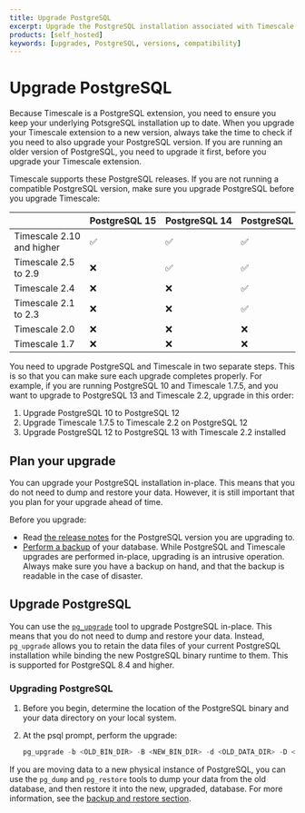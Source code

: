 ```yaml
---
title: Upgrade PostgreSQL
excerpt: Upgrade the PostgreSQL installation associated with Timescale
products: [self_hosted]
keywords: [upgrades, PostgreSQL, versions, compatibility]
---
```


# Upgrade PostgreSQL

Because Timescale is a PostgreSQL extension, you need to ensure you keep your
underlying PotsgreSQL installation up to date. When you upgrade your Timescale
extension to a new version, always take the time to check if you need to also
upgrade your PostgreSQL version. If you are running an older version of
PostgreSQL, you need to upgrade it first, before you upgrade your Timescale
extension.

Timescale supports these PostgreSQL releases. If you are not running a
compatible PostgreSQL version, make sure you upgrade PostgreSQL before you
upgrade Timescale:

||PostgreSQL&nbsp;15|PostgreSQL&nbsp;14|PostgreSQL&nbsp;13|PostgreSQL&nbsp;12|PostgreSQL&nbsp;11|PostgreSQL&nbsp;10|PostgreSQL&nbsp;9.6|
|-|-|-|-|-|-|-|-|
|Timescale&nbsp;2.10 and higher|&#9989;|&#9989;|&#9989;|&#9989;|&#10060;|&#10060;|&#10060;|
|Timescale&nbsp;2.5 to 2.9|&#10060;|&#9989;|&#9989;|&#9989;|&#10060;|&#10060;|&#10060;|
|Timescale&nbsp;2.4|&#10060;|&#10060;|&#9989;|&#9989;|&#10060;|&#10060;|&#10060;|
|Timescale&nbsp;2.1 to 2.3|&#10060;|&#10060;|&#9989;|&#9989;|&#9989;|&#10060;|&#10060;|
|Timescale&nbsp;2.0|&#10060;|&#10060;|&#10060;|&#9989;|&#9989;|&#10060;|&#10060;
|Timescale&nbsp;1.7|&#10060;|&#10060;|&#10060;|&#9989;|&#9989;|&#9989;|&#9989;|

You need to upgrade PostgreSQL and Timescale in two separate steps. This is so
that you can make sure each upgrade completes properly. For example, if you are
running PostgreSQL&nbsp;10 and Timescale&nbsp;1.7.5, and you want to upgrade
to PostgreSQL&nbsp;13 and Timescale&nbsp;2.2, upgrade in this order:

1.  Upgrade PostgreSQL&nbsp;10 to PostgreSQL&nbsp;12
1.  Upgrade Timescale&nbsp;1.7.5 to Timescale&nbsp;2.2 on PostgreSQL&nbsp;12
1.  Upgrade PostgreSQL&nbsp;12 to PostgreSQL&nbsp;13 with Timescale&nbsp;2.2
   installed

## Plan your upgrade

You can upgrade your PostgreSQL installation in-place. This means
that you do not need to dump and restore your data. However, it is still
important that you plan for your upgrade ahead of time.

Before you upgrade:

*   Read [the release notes][pg-relnotes] for the PostgreSQL version you are
  upgrading to.
*   [Perform a backup][backup] of your database. While PostgreSQL and
  Timescale upgrades are performed in-place, upgrading is an intrusive
  operation. Always make sure you have a backup on hand, and that the backup is
  readable in the case of disaster.

## Upgrade PostgreSQL

You can use the [`pg_upgrade`][pg_upgrade] tool to upgrade PostgreSQL in-place.
This means that you do not need to dump and restore your data. Instead,
`pg_upgrade` allows you to retain the data files of your current PostgreSQL
installation while binding the new PostgreSQL binary runtime to them. This is
supported for PostgreSQL&nbsp;8.4 and higher.

<Procedure>

### Upgrading PostgreSQL

1.  Before you begin, determine the location of the PostgreSQL binary and your
    data directory on your local system.
1.  At the psql prompt, perform the upgrade:

    ```sql
    pg_upgrade -b <OLD_BIN_DIR> -B <NEW_BIN_DIR> -d <OLD_DATA_DIR> -D <NEW_DATA_DIR>
    ```

</Procedure>

If you are moving data to a new physical instance of PostgreSQL, you can use the
`pg_dump` and `pg_restore` tools to dump your data from the old database, and
then restore it into the new, upgraded, database. For more information, see the [backup and restore section][backup].

[backup]: /self-hosted/:currentVersion:/backup-and-restore/
[pg-relnotes]: https://www.postgresql.org/docs/release/
[pg_upgrade]: https://www.postgresql.org/docs/current/static/pgupgrade.html
